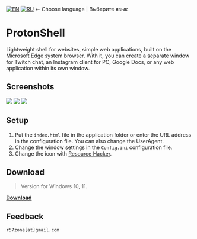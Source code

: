 [![EN](https://user-images.githubusercontent.com/9499881/33184537-7be87e86-d096-11e7-89bb-f3286f752bc6.png)](https://github.com/r57zone/ProtonShell/blob/master/README.md) 
[![RU](https://user-images.githubusercontent.com/9499881/27683795-5b0fbac6-5cd8-11e7-929c-057833e01fb1.png)](https://github.com/r57zone/ProtonShell/blob/master/README.RU.md) 
← Choose language | Выберите язык

# ProtonShell
Lightweight shell for websites, simple web applications, built on the Microsoft Edge system browser. With it, you can create a separate window for Twitch chat, an Instagram client for PC, Google Docs, or any web application within its own window.

## Screenshots
![](https://github.com/r57zone/ProtonShell/assets/9499881/ca14a06b-4c3f-420a-8ec8-a742a2ae5f8d)
[![](https://github-production-user-asset-6210df.s3.amazonaws.com/9499881/258204596-0de84193-e560-4165-b104-69c5a0b63d34.jpg)](https://github.com/r57zone/ProtonShell/assets/9499881/6a2701eb-869e-480a-8548-628daec17fe7)
[![](https://github-production-user-asset-6210df.s3.amazonaws.com/9499881/258204442-90eb9ab6-d54b-4131-a8e8-12735213935f.jpg)](https://github.com/r57zone/ProtonShell/assets/9499881/e1ff8392-ba8b-4373-a20b-0d1a29773c10)

## Setup
1. Put the `index.html` file in the application folder or enter the URL address in the configuration file. You can also change the UserAgent.
2. Change the window settings in the `Config.ini` configuration file.
3. Change the icon with [Resource Hacker](http://www.angusj.com/resourcehacker/).

## Download
>Version for Windows 10, 11.<br>

**[Download](https://github.com/r57zone/ProtonShell/releases)**

## Feedback
`r57zone[at]gmail.com`